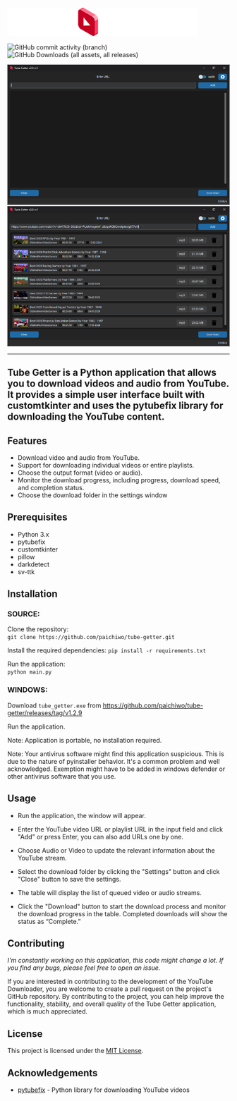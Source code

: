 
![](images/tube_getter_logo.png)

![GitHub commit activity (branch)](https://img.shields.io/github/commit-activity/t/paichiwo/tube-getter/main)
![GitHub Downloads (all assets, all releases)](https://img.shields.io/github/downloads/paichiwo/tube-getter/total)


![](screenshots/screenshot_1.png)
![](screenshots/screenshot_2.png)

---
Tube Getter is a Python application that allows you to download videos and audio from YouTube.
It provides a simple user interface built with customtkinter
and uses the pytubefix library for downloading the YouTube content.
---
## **Features**

*   Download video and audio from YouTube.
*   Support for downloading individual videos or entire playlists.
*   Choose the output format (video or audio).
*   Monitor the download progress, including progress, download speed, and completion status.
*   Choose the download folder in the settings window

## **Prerequisites**

*   Python 3.x
*   pytubefix
*   customtkinter
*   pillow
*   darkdetect
*   sv-ttk

## **Installation**

### SOURCE:

Clone the repository:   
`git clone https://github.com/paichiwo/tube-getter.git`

Install the required dependencies:
`pip install -r requirements.txt`

Run the application:   
`python main.py`


### WINDOWS:

Download `tube_getter.exe` from https://github.com/paichiwo/tube-getter/releases/tag/v1.2.9

Run the application. 

Note: Application is portable, no installation required.

Note: Your antivirus software might find this application suspicious. 
This is due to the nature of pyinstaller behavior.
It's a common problem and well acknowledged. 
Exemption might have to be added in windows defender or other antivirus software that you use.
## **Usage**

- Run the application, the window will appear.


- Enter the YouTube video URL or playlist URL in the input field and click "Add" or press Enter, 
you can also add URLs one by one.


- Choose Audio or Video to update the relevant information about the YouTube stream.


- Select the download folder by clicking the "Settings" button and click "Close" button to save the settings.


- The table will display the list of queued video or audio streams.


- Click the "Download" button to start the download process and monitor the download progress in the table. Completed downloads will show the status as “Complete.”

## **Contributing**

_I'm constantly working on this application, this code might change a lot._
_If you find any bugs, please feel free to open an issue._

If you are interested in contributing to the development of the YouTube Downloader,
you are welcome to create a pull request on the project's GitHub repository. 
By contributing to the project, you can help improve the functionality, 
stability, and overall quality of the Tube Getter application, which is much appreciated.

## **License**

This project is licensed under the [MIT License](LICENSE).

## **Acknowledgements**

*   [pytubefix](https://pytubefix.readthedocs.io/en/latest/) - Python library for downloading YouTube videos
